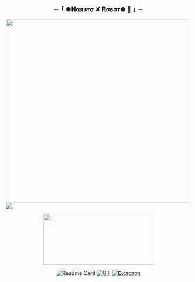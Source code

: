 
<h3 align="center">
    ─「 ●𝐍αяʋтσ ✘ 𝐑σвσт● 🫧 」─
</h3>

<p3 align="center">
  <img src="https://graph.org/file/0bc8bb883ede5374da2ec.jpg"width="500">
</h3>


  <img src="https://readme-typing-svg.herokuapp.com?color=DC143C&center=true&lines=──+「+●+𝐍αяʋтσ+✘+𝐑σвσт+🫧+」+──;𝙰𝙽+𝙰𝙳𝚅𝙰𝙽𝙲𝙴𝙳+𝙶𝚁𝙾𝚄𝙿𝚂+𝙼𝙰𝙽𝙰𝙶𝙴𝙼𝙴𝙽𝚃+𝙱𝙾𝚃+💕&width=600&height=180">














<p align="center"><a href="https://dashboard.heroku.com/new?template=https://github.com/SAIFDEAD/NARUTO-ROBOT"> <img src="https://img.shields.io/badge/Deploy%20On%20Heroku-green?style=for-the-badge&logo=heroku" width="300" height="138.45"/></a></p>





![Readme Card](https://github-readme-stats.vercel.app/api/pin/?username=SAIFDEAD&repo=NARUTO-ROBOT&theme=flag-india)
[![GIF](https://github.com/SAIFDEAD/NARUTO-ROBOT/blob/main/SAIFDEAD.gif)](https://github.com/SAIFDEAD)
   [![𝐃ιcтαтσя](https://github-stats-alpha.vercel.app/api?username=SAIFDEAD "SAIF")](https://github-stats-alpha.vercel.app/api?username=SAIFDEAD   "SAIF")
                  




